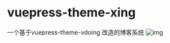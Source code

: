 # vuepress-theme-xing
一个基于vuepress-theme-vdoing 改造的博客系统
![img](https://giphy.com/channel/a00ed41d9ac3479588337f78fcb60de0)
